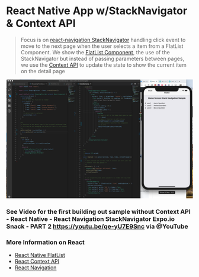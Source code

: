 # React Native App w/StackNavigator & Context API

>Focus is on [react-navigation StackNavigator](https://reactnavigation.org/docs/en/hello-react-navigation.html#creating-a-stack-navigator) handling click event to move to the next page when the user selects a item from a 
FlatList Component. We show the [FlatList Component](https://facebook.github.io/react-native/docs/flatlist), the use of the StackNavigator but instead of passing parameters between pages,
we use the [Context API](https://reactjs.org/docs/context.html) to update the state to show the current item on the detail page

![](https://raw.githubusercontent.com/aaronksaunders/hello-world-v3-stacknavigator-context-api/master/readme.images/Screen%20Shot%202018-10-16%20at%2011.30.48%20AM.png)

### See Video for the first building out sample without Context API - React Native - React Navigation StackNavigator Expo.io Snack - PART 2 https://youtu.be/qe-yU7E9Snc via @YouTube

### More Information on React
- [React Native FlatList](https://facebook.github.io/react-native/docs/flatlist)
- [React Context API](https://reactjs.org/docs/context.html)
- [React Navigation](https://reactnavigation.org/)
